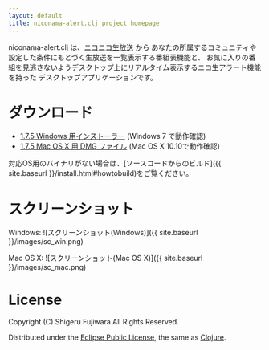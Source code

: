 ```yaml
---
layout: default
title: niconama-alert.clj project homepage
---
```


niconama-alert.clj は、[ニコニコ生放送](http://live.nicovideo.jp/) から
あなたの所属するコミュニティや設定した条件にもとづく生放送を一覧表示する番組表機能と、
お気に入りの番組を見逃さないようデスクトップ上にリアルタイム表示するニコ生アラート機能を持った
デスクトップアプリケーションです。


ダウンロード
============================

* [1.7.5 Windows 用インストーラー](https://drive.google.com/uc?export=download&id=0BwIJLE1B4O3mT2hFOG5CYUNUQVU) (Windows 7
で動作確認)
* [1.7.5 Mac OS X 用 DMG ファイル](https://drive.google.com/uc?export=download&id=0BwIJLE1B4O3maWdLSUhXOTlOMUE) (Mac OS X 
10.10で動作確認)

対応OS用のバイナリがない場合は、[ソースコードからのビルド]({{ site.baseurl }}/install.html#howtobuild)をご覧ください。


スクリーンショット
===================

Windows: ![スクリーンショット(Windows)]({{ site.baseurl }}/images/sc_win.png)

Mac OS X: ![スクリーンショット(Mac OS X)]({{ site.baseurl }}/images/sc_mac.png)


License
=======

Copyright (C) Shigeru Fujiwara All Rights Reserved.

Distributed under the [Eclipse Public License](http://opensource.org/licenses/eclipse-1.0.php), the same as [Clojure](http://clojure.org/).

